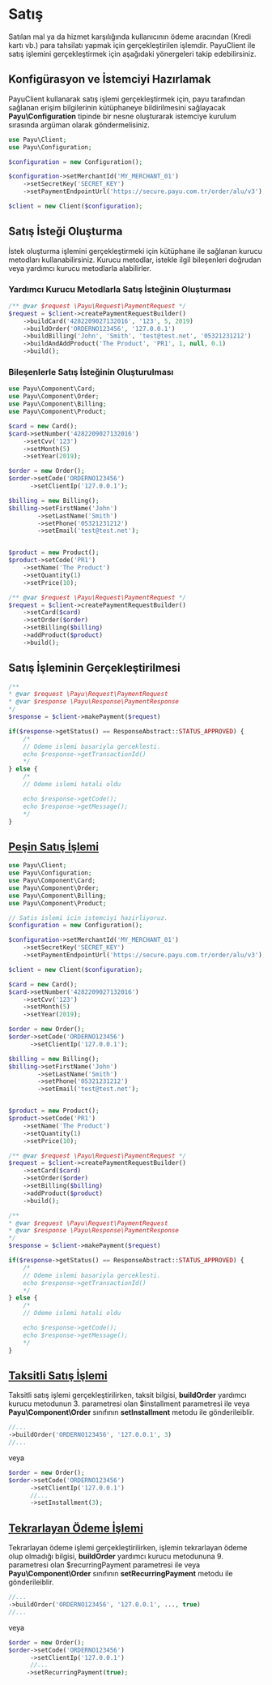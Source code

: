 # Satış

Satılan mal ya da hizmet karşılığında kullanıcının ödeme aracından (Kredi kartı vb.) para tahsilatı yapmak için gerçekleştirilen işlemdir. PayuClient ile satış işlemini gerçekleştirmek için aşağıdaki yönergeleri takip edebilirsiniz.

## Konfigürasyon ve İstemciyi Hazırlamak

PayuClient kullanarak satış işlemi gerçekleştirmek için, payu tarafından sağlanan erişim bilgilerinin kütüphaneye bildirilmesini sağlayacak **Payu\Configuration** tipinde bir nesne oluşturarak istemciye kurulum sırasında argüman olarak göndermelisiniz.

```php
use Payu\Client;
use Payu\Configuration;

$configuration = new Configuration();

$configuration->setMerchantId('MY_MERCHANT_01')
    ->setSecretKey('SECRET_KEY')
    ->setPaymentEndpointUrl('https://secure.payu.com.tr/order/alu/v3');

$client = new Client($configuration);
```

## Satış İsteği Oluşturma

İstek oluşturma işlemini gerçekleştirmeki için kütüphane ile sağlanan kurucu metodları kullanabilirsiniz. Kurucu metodlar, istekle ilgil bileşenleri doğrudan veya yardımcı kurucu metodlarla alabilirler.

### Yardımcı Kurucu Metodlarla Satış İsteğinin Oluşturması

```php
/** @var $request \Payu\Request\PaymentRequest */
$request = $client->createPaymentRequestBuilder()
    ->buildCard('4282209027132016', '123', 5, 2019)
    ->buildOrder('ORDERNO123456', '127.0.0.1')
    ->buildBilling('John', 'Smith', 'test@test.net', '05321231212')
    ->buildAndAddProduct('The Product', 'PR1', 1, null, 0.1)
    ->build();
```

### Bileşenlerle Satış İsteğinin Oluşturulması

```php
use Payu\Component\Card;
use Payu\Component\Order;
use Payu\Component\Billing;
use Payu\Component\Product;

$card = new Card();
$card->setNumber('4282209027132016')
    ->setCvv('123')
    ->setMonth(5)
    ->setYear(2019);

$order = new Order();
$order->setCode('ORDERNO123456')
      ->setClientIp('127.0.0.1');

$billing = new Billing();
$billing->setFirstName('John')
        ->setLastName('Smith')
        ->setPhone('05321231212')
        ->setEmail('test@test.net');


$product = new Product();
$product->setCode('PR1')
    ->setName('The Product')
    ->setQuantity(1)
    ->setPrice(10);

/** @var $request \Payu\Request\PaymentRequest */
$request = $client->createPaymentRequestBuilder()
    ->setCard($card)
    ->setOrder($order)
    ->setBilling($billing)
    ->addProduct($product)
    ->build();
```

## Satış İşleminin Gerçekleştirilmesi

```php
/**
* @var $request \Payu\Request\PaymentRequest
* @var $response \Payu\Response\PaymentResponse
*/
$response = $client->makePayment($request)

if($response->getStatus() == ResponseAbstract::STATUS_APPROVED) {
    /*
    // Odeme islemi basariyla gerceklesti.
    echo $response->getTransactionId()
    */
} else {
    /*
    // Odeme islemi hatali oldu

    echo $response->getCode();
    echo $response->getMessage();
    */
}
```

## [Peşin Satış İşlemi](#pesin-satis)
```php
use Payu\Client;
use Payu\Configuration;
use Payu\Component\Card;
use Payu\Component\Order;
use Payu\Component\Billing;
use Payu\Component\Product;

// Satis islemi icin istemciyi hazirliyoruz.
$configuration = new Configuration();

$configuration->setMerchantId('MY_MERCHANT_01')
    ->setSecretKey('SECRET_KEY')
    ->setPaymentEndpointUrl('https://secure.payu.com.tr/order/alu/v3');

$client = new Client($configuration);

$card = new Card();
$card->setNumber('4282209027132016')
    ->setCvv('123')
    ->setMonth(5)
    ->setYear(2019);

$order = new Order();
$order->setCode('ORDERNO123456')
      ->setClientIp('127.0.0.1');

$billing = new Billing();
$billing->setFirstName('John')
        ->setLastName('Smith')
        ->setPhone('05321231212')
        ->setEmail('test@test.net');


$product = new Product();
$product->setCode('PR1')
    ->setName('The Product')
    ->setQuantity(1)
    ->setPrice(10);

/** @var $request \Payu\Request\PaymentRequest */
$request = $client->createPaymentRequestBuilder()
    ->setCard($card)
    ->setOrder($order)
    ->setBilling($billing)
    ->addProduct($product)
    ->build();

/**
* @var $request \Payu\Request\PaymentRequest
* @var $response \Payu\Response\PaymentResponse
*/
$response = $client->makePayment($request)

if($response->getStatus() == ResponseAbstract::STATUS_APPROVED) {
    /*
    // Odeme islemi basariyla gerceklesti.
    echo $response->getTransactionId()
    */
} else {
    /*
    // Odeme islemi hatali oldu

    echo $response->getCode();
    echo $response->getMessage();
    */
}

```

## [Taksitli Satış İşlemi](#taksitli-satis)

Taksitli satış işlemi gerçekleştirilirken, taksit bilgisi, **buildOrder** yardımcı kurucu metodunun 3. parametresi olan $installment parametresi ile veya **Payu\Component\Order** sınıfının **setInstallment** metodu ile gönderileiblir.

```php
//...
->buildOrder('ORDERNO123456', '127.0.0.1', 3)
//...
```
veya
```php
$order = new Order();
$order->setCode('ORDERNO123456')
      ->setClientIp('127.0.0.1')
      //...
      ->setInstallment(3);

```

## [Tekrarlayan Ödeme İşlemi](#tekrarlayan-odeme)

Tekrarlayan ödeme işlemi gerçekleştirilirken, işlemin tekrarlayan ödeme olup olmadığı bilgisi, **buildOrder** yardımcı kurucu metodununa 9. parametresi olan $recurringPayment parametresi ile veya **Payu\Component\Order** sınıfının **setRecurringPayment** metodu ile gönderileiblir.

```php
//...
->buildOrder('ORDERNO123456', '127.0.0.1', ..., true)
//...
```
veya
```php
$order = new Order();
$order->setCode('ORDERNO123456')
      ->setClientIp('127.0.0.1')
      //...
     ->setRecurringPayment(true);
```
